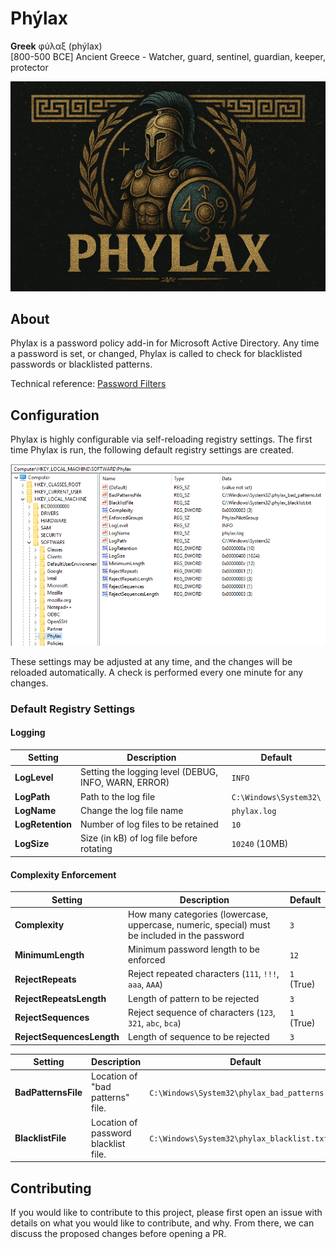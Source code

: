 # Phýlax

**Greek** φύλαξ (phýlax)  
[800-500 BCE] Ancient Greece - Watcher, guard, sentinel, guardian, keeper, protector

![Phylax Password Policy](logo.png)

## About

Phylax is a password policy add-in for Microsoft Active Directory. Any time a password is set, or changed, Phylax is called to check for blacklisted passwords or blacklisted patterns.

Technical reference: [Password Filters](https://learn.microsoft.com/en-us/windows/win32/secmgmt/password-filters?redirectedfrom=MSDN)

## Configuration

Phylax is highly configurable via self-reloading registry settings. The first time Phylax is run, the following default registry settings are created. 

![Registry Settings](registry.png)

These settings may be adjusted at any time, and the changes will be reloaded automatically. A check is performed every one minute for any changes.

### Default Registry Settings

#### Logging

|Setting|Description|Default|
|-|-|-|
|**LogLevel**|Setting the logging level (DEBUG, INFO, WARN, ERROR)|`INFO`|
|**LogPath**|Path to the log file|`C:\Windows\System32\`|
|**LogName**|Change the log file name|`phylax.log`|
|**LogRetention**|Number of log files to be retained|`10`|
|**LogSize**|Size (in kB) of log file before rotating|`10240` (10MB)|

#### Complexity Enforcement

|Setting|Description|Default|
|-|-|-|
|**Complexity**|How many categories (lowercase, uppercase, numeric, special) must be included in the password|`3`|
|**MinimumLength**|Minimum password length to be enforced|`12`|
|**RejectRepeats**|Reject repeated characters (`111`, `!!!`, `aaa`, `AAA`)|`1` (True)|
|**RejectRepeatsLength**|Length of pattern to be rejected|`3`|
|**RejectSequences**|Reject sequence of characters (`123`, `321`, `abc`, `bca`)|`1` (True)|
|**RejectSequencesLength**|Length of sequence to be rejected|`3`|

|Setting|Description|Default|
|-|-|-|
|**BadPatternsFile**|Location of "bad patterns" file.|`C:\Windows\System32\phylax_bad_patterns.txt`|
|**BlacklistFile**|Location of password blacklist file.|`C:\Windows\System32\phylax_blacklist.txt`|

## Contributing

If you would like to contribute to this project, please first open an issue with details on what you would like to contribute, and why. From there, we can discuss the proposed changes before opening a PR.
